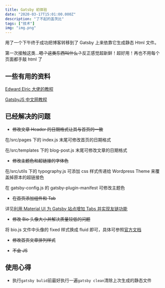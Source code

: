 ```yaml
---
title: Gatsby 初体验
date: "2020-03-17T15:01:00.000Z"
description: "了不起的盖茨比"
tags: ["技术"]
img: "img.png"
---
```


用了一个下午终于成功把博客转移到了 Gatsby 上来依靠它生成静态 Html 文件。

第一次接触这类...~~嗯？这类东西叫什么？~~反正感觉超新鲜！超好用！再也不用每个页面都手敲 html 了

## 一些有用的资料

[Edward Elric 大佬的教程](https://sasuke40.github.io/a-guide-to-building-a-personal-website-with-gatsby/)

[GatsbyJS 中文网教程](https://www.gatsbyjs.cn/tutorial/)

## 已经解决的问题

- ~~修改文章 Header 的日期格式让其与首页的一致~~

在/src/pages 下的 index.js 末尾可修改首页的日期格式

在/src/templates 下的 blog-post.js 末尾可修改文章的日期格式

- ~~修改主题色和超链接的字体色~~

在/src/utils 下的 typography.js 可添加 css 样式传递给 Wordpress Theme 来覆盖掉原本的超链接色

在 gatsby-config.js 的 gatsby-plugin-manifest 可修改主题色

- ~~在首页添加组件和 Tab~~

详见[利用 Material UI 为 Gatsby 站点增加 Tabs 并实现友链功能](http://www.snow-mountain.life/material-ui-tabs/)

- ~~修改 Bio 头像大小并解决质量较低的问题~~

将 bio.js 文件中头像的 fixed 样式换成 fluid 即可，具体可参照[官方文档](https://www.gatsbyjs.org/docs/gatsby-image/)

- ~~修改首页文章排列样式~~

- ~~不会 JS~~

## 使用心得

- 执行`gatsby bulid`前最好执行一遍`gatsby clean`清除上次生成的静态文件
